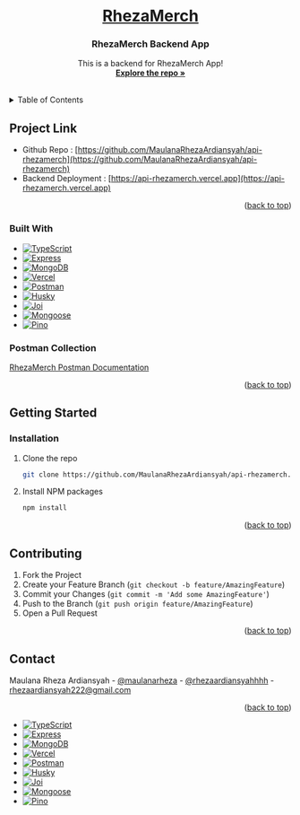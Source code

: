 <a name="rheza-top"></a>
<br />
<div align="center">
  <a href="https://api-rhezamerch.vercel.app/">
    <h1>RhezaMerch</h1>
  </a>

  <h3 align="center">RhezaMerch Backend App</h3>

  <p align="center">
    This is a backend for RhezaMerch App!
    <br />
    <a href="https://github.com/MaulanaRhezaArdiansyah/api-rhezamerch"><strong>Explore the repo »</strong></a>
    <br />
    <br />
  </p>
</div>

<!-- TABLE OF CONTENTS -->
<details>
  <summary>Table of Contents</summary>
  <ol>
    <li>
      <a href="#about-the-project">About The Project</a>
      <ul>
        <li><a href="#built-with">Built With</a></li>
      </ul>
    </li>
    <li>
      <a href="#getting-started">Getting Started</a>
      <ul>
        <li><a href="#installation">Installation</a></li>
      </ul>
    </li>
    <li><a href="#contributing">Contributing</a></li>
    <li><a href="#contact">Contact</a></li>
  </ol>
</details>


<!-- ABOUT THE PROJECT -->
## Project Link
* Github Repo : [https://github.com/MaulanaRhezaArdiansyah/api-rhezamerch](https://github.com/MaulanaRhezaArdiansyah/api-rhezamerch)
* Backend Deployment : [https://api-rhezamerch.vercel.app](https://api-rhezamerch.vercel.app)

<p align="right">(<a href="#rheza-top">back to top</a>)</p>



### Built With

* [![TypeScript][TypeScript]][TypeScript-url]
* [![Express][Express.js]][Express-url]
* [![MongoDB][MongoDB]][MongoDB-url]
* [![Vercel][Vercel]][Vercel-url]
* [![Postman][Postman]][Postman-url]
* [![Husky][Postman]][Postman-url]
* [![Joi][Postman]][Postman-url]
* [![Mongoose][Postman]][Postman-url]
* [![Pino][Postman]][Postman-url]



### Postman Collection

[RhezaMerch Postman Documentation](https://documenter.getpostman.com/view/23895523/2s93RRwZ2D)



<p align="right">(<a href="#rheza-top">back to top</a>)</p>



<!-- GETTING STARTED -->
## Getting Started


### Installation

1. Clone the repo
   ```sh
   git clone https://github.com/MaulanaRhezaArdiansyah/api-rhezamerch.git
   ```
2. Install NPM packages
   ```sh
   npm install
   ```

<p align="right">(<a href="#rheza-top">back to top</a>)</p>



<!-- CONTRIBUTING -->
## Contributing

1. Fork the Project
2. Create your Feature Branch (`git checkout -b feature/AmazingFeature`)
3. Commit your Changes (`git commit -m 'Add some AmazingFeature'`)
4. Push to the Branch (`git push origin feature/AmazingFeature`)
5. Open a Pull Request

<p align="right">(<a href="#rheza-top">back to top</a>)</p>



<!-- CONTACT -->
## Contact

Maulana Rheza Ardiansyah - [@maulanarheza](https://www.linkedin.com/in/maulanarheza/) - [@rhezaardiansyahhhh](https://instagram.com/rhezaardiansyahhhh) - rhezaardiansyah222@gmail.com

<p align="right">(<a href="#rheza-top">back to top</a>)</p>

* [![TypeScript][TypeScript]][TypeScript-url]
* [![Express][Express.js]][Express-url]
* [![MongoDB][MongoDB]][MongoDB-url]
* [![Vercel][Vercel]][Vercel-url]
* [![Postman][Postman]][Postman-url]
* [![Husky][Husky]][Husky-url]
* [![Joi][Joi]][Joi-url]
* [![Mongoose][Mongoose]][Mongoose-url]
* [![Pino][Pino]][Pino-url]

<!-- LINKS -->
[product-screenshot]: https://fazzpay.up.railway.app/images/fazzpay-landing.png
[fazzpay-db-schema]: https://fazzpay.up.railway.app/images/db-schema.png
[Express.js]: https://img.shields.io/badge/Express.js-20232A?style=for-the-badge&logo=express&logoColor=61DAFB
[Express-url]: https://expressjs.com/
[TypeScript]: https://img.shields.io/badge/Typescript-20232A?style=for-the-badge&logo=typescript&logoColor=61DAFB
[TypeScript-url]: https://www.typescriptlang.org/
[Vercel]: https://img.shields.io/badge/Vercel-20232A?style=for-the-badge&logo=vercel&logoColor=61DAFB
[Vercel-url]: https://vercel.com/
[MongoDB]: https://img.shields.io/badge/MongoDB-20232A?style=for-the-badge&logo=mongodb&logoColor=61DAFB
[MongoDB-url]: https://www.mongodb.com/
[Husky]: https://img.shields.io/badge/Husky-20232A?style=for-the-badge&logo=husky&logoColor=61DAFB
[Husky-url]: https://www.npmjs.com/package/husky
[Postman]: https://img.shields.io/badge/Postman-20232A?style=for-the-badge&logo=postman&logoColor=61DAFB
[Postman-url]: https://www.postman.com/
[Joi]: https://img.shields.io/badge/Joi-20232A?style=for-the-badge&logo=joi&logoColor=61DAFB
[Joi-url]: https://joi.dev/
[Mongoose]: https://img.shields.io/badge/Mongoose-20232A?style=for-the-badge&logo=mongoose&logoColor=61DAFB
[Mongoose-url]: https://mongoosejs.com/
[Pino]: https://img.shields.io/badge/Pino-20232A?style=for-the-badge&logo=pino&logoColor=61DAFB
[Pino-url]: https://github.com/pinojs/pino


